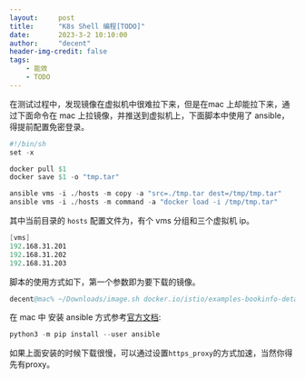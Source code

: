 ```yaml
---
layout:     post
title:      "K8s Shell 编程[TODO]"
date:       2023-3-2 10:10:00
author:     "decent"
header-img-credit: false
tags:
    - 能效
    - TODO
---
```


在测试过程中，发现镜像在虚拟机中很难拉下来，但是在mac 上却能拉下来，通过下面命令在 mac 上拉镜像，并推送到虚拟机上，下面脚本中使用了 ansible，得提前配置免密登录。
```s
#!/bin/sh
set -x

docker pull $1
docker save $1 -o "tmp.tar"

ansible vms -i ./hosts -m copy -a "src=./tmp.tar dest=/tmp/tmp.tar"
ansible vms -i ./hosts -m command -a "docker load -i /tmp/tmp.tar"
```
其中当前目录的 `hosts` 配置文件为，有个 vms 分组和三个虚拟机 ip。
```s
[vms]
192.168.31.201
192.168.31.202
192.168.31.203
```
脚本的使用方式如下，第一个参数即为要下载的镜像。
```s
decent@mac% ~/Downloads/image.sh docker.io/istio/examples-bookinfo-details-v1:1.16.2
```

在 mac 中 安装 ansible 方式参考[官方文档](https://docs.ansible.com/ansible/latest/installation_guide/intro_installation.html):
```s
python3 -m pip install --user ansible
```
如果上面安装的时候下载很慢，可以通过设置`https_proxy`的方式加速，当然你得先有proxy。